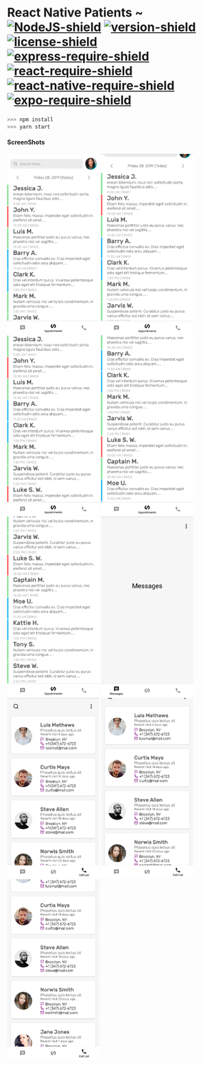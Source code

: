 # React Native Patients ~ [![NodeJS-shield]](https://www.python.org/) [![version-shield]]() [![license-shield]]() [![express-require-shield]]() [![react-require-shield]]() [![react-native-require-shield]]() [![expo-require-shield]]()

```javascript
>>> npm install
>>> yarn start
```

#### ScreenShots
<img width="215" height="419"
     src="https://raw.githubusercontent.com/InSertCod3/react_native_patients/master/screenshots/screenshot_0.png">
<img width="215" height="419"
     src="https://raw.githubusercontent.com/InSertCod3/react_native_patients/master/screenshots/screenshot_1.png">
<img width="215" height="419"
     src="https://raw.githubusercontent.com/InSertCod3/react_native_patients/master/screenshots/screenshot_2.png">
<img width="215" height="419"
     src="https://raw.githubusercontent.com/InSertCod3/react_native_patients/master/screenshots/screenshot_3.png">
<img width="215" height="419"
     src="https://raw.githubusercontent.com/InSertCod3/react_native_patients/master/screenshots/screenshot_4.png">
<img width="215" height="419"
     src="https://raw.githubusercontent.com/InSertCod3/react_native_patients/master/screenshots/screenshot_5.png">
<img width="215" height="419"
     src="https://raw.githubusercontent.com/InSertCod3/react_native_patients/master/screenshots/screenshot_6.png">
<img width="215" height="419"
     src="https://raw.githubusercontent.com/InSertCod3/react_native_patients/master/screenshots/screenshot_7.png">
<img width="215" height="419"
     src="https://raw.githubusercontent.com/InSertCod3/react_native_patients/master/screenshots/screenshot_8.png">
     
     
     
[version-shield]: https://img.shields.io/badge/version---dev-yellowgreen.svg "dev"
[NodeJS-shield]: https://img.shields.io/badge/NodeJS%2B-10.16+-blue.svg "NodeJS+"
[license-shield]: https://img.shields.io/badge/license-MIT-lightgrey.svg "License"
[express-require-shield]: https://img.shields.io/badge/Expressjs-%204.16%2B-yellow.svg "Express"
[expo-require-shield]: https://img.shields.io/badge/Expo-%2016.5%2B-orange.svg "Expo"
[react-require-shield]: https://img.shields.io/badge/React-%2016.5%2B-purple.svg "React"
[react-native-require-shield]: https://img.shields.io/badge/React%20Native-%2032.0%2B-teal.svg "React Native"
